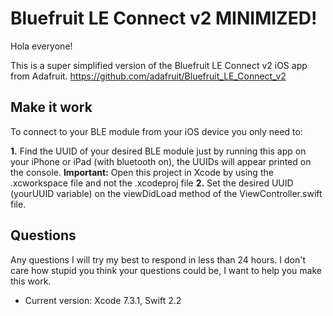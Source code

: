 # Bluefruit LE Connect v2 MINIMIZED!

Hola everyone!

This is a super simplified version of the Bluefruit LE Connect v2 iOS app from Adafruit. https://github.com/adafruit/Bluefruit_LE_Connect_v2

## Make it work

To connect to your BLE module from your iOS device you only need to:

**1.** Find the UUID of your desired BLE module just by running this app on your iPhone or iPad (with bluetooth on), the UUIDs will appear printed on the console. **Important:** Open this project in Xcode by using the .xcworkspace file and not the .xcodeproj file
**2.** Set the desired UUID (yourUUID variable) on the viewDidLoad method of the ViewController.swift file.

## Questions

Any questions I will try my best to respond in less than 24 hours. I don't care how stupid you think your questions could be, I want to help you make this work.

- Current version: Xcode 7.3.1, Swift 2.2